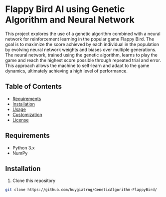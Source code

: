 # Flappy Bird AI using Genetic Algorithm and Neural Network

This project explores the use of a genetic algorithm combined with a neural network for reinforcement learning in the popular game Flappy Bird. The goal is to maximize the score achieved by each individual in the population by evolving neural network weights and biases over multiple generations. The neural network, trained using the genetic algorithm, learns to play the game and reach the highest score possible through repeated trial and error. This approach allows the machine to self-learn and adapt to the game dynamics, ultimately achieving a high level of performance.

## Table of Contents
- [Requirements](#requirements)
- [Installation](#installation)
- [Usage](#usage)
- [Customization](#customization)
- [License](#license)

## Requirements
- Python 3.x
- NumPy

## Installation
1. Clone this repository
```bash
git clone https://github.com/huygiatrng/GeneticAlgorithm-FlappyBird/
```

